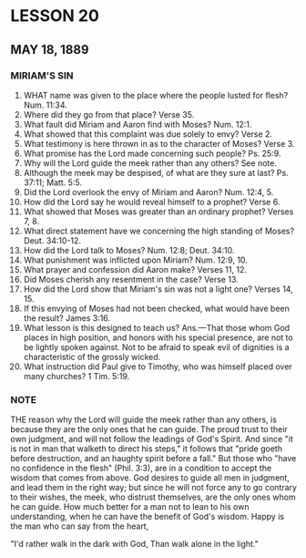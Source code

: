 # LESSON 20
## MAY 18, 1889

### MIRIAM'S SIN

1. WHAT name was given to the place where the people lusted for flesh? Num. 11:34.
2. Where did they go from that place? Verse 35.
3. What fault did Miriam and Aaron find with Moses? Num. 12:1.
4. What showed that this complaint was due solely to envy? Verse 2.
5. What testimony is here thrown in as to the character of Moses? Verse 3.
6. What promise has the Lord made concerning such people? Ps. 25:9.
7. Why will the Lord guide the meek rather than any others? See note.
8. Although the meek may be despised, of what are they sure at last? Ps. 37:11; Matt. 5:5.
9. Did the Lord overlook the envy of Miriam and Aaron? Num. 12:4, 5.
10. How did the Lord say he would reveal himself to a prophet? Verse 6.
11. What showed that Moses was greater than an ordinary prophet? Verses 7, 8.
12. What direct statement have we concerning the high standing of Moses? Deut. 34:10-12.
13. How did the Lord talk to Moses? Num. 12:8; Deut. 34:10.
14. What punishment was inflicted upon Miriam? Num. 12:9, 10.
15. What prayer and confession did Aaron make? Verses 11, 12.
16. Did Moses cherish any resentment in the case? Verse 13.
17. How did the Lord show that Miriam's sin was not a light one? Verses 14, 15.
18. If this envying of Moses had not been checked, what would have been the result? James 3:16.
19. What lesson is this designed to teach us? Ans.—That those whom God places in high position, and honors with his special presence, are not to be lightly spoken against. Not to be afraid to speak evil of dignities is a characteristic of the grossly wicked.
20. What instruction did Paul give to Timothy, who was himself placed over many churches? 1 Tim. 5:19.

### NOTE

THE reason why the Lord will guide the meek rather than any others, is because they are the only ones that he can guide. The proud trust to their own judgment, and will not follow the leadings of God's Spirit. And since "it is not in man that walketh to direct his steps," it follows that "pride goeth before destruction, and an haughty spirit before a fall." But those who "have no confidence in the flesh" (Phil. 3:3), are in a condition to accept the wisdom that comes from above. God desires to guide all men in judgment, and lead them in the right way; but since he will not force any to go contrary to their wishes, the meek, who distrust themselves, are the only ones whom he can guide. How much better for a man not to lean to his own understanding, when he can have the benefit of God's wisdom. Happy is the man who can say from the heart,

"I'd rather walk in the dark with God,
Than walk alone in the light."
